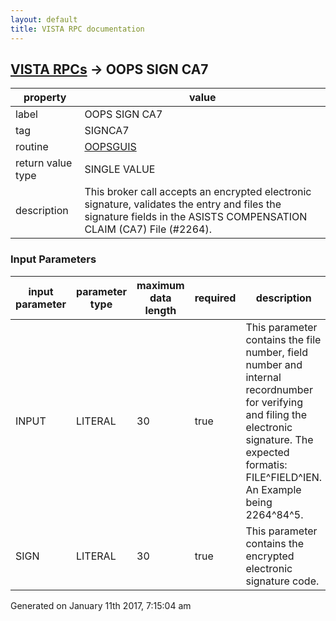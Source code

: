 ```yaml
---
layout: default
title: VISTA RPC documentation
---
```




## [VISTA RPCs](TableOfContent.md) &#8594; OOPS SIGN CA7 

 property | value 
--- | --- 
 label | OOPS SIGN CA7
 tag | SIGNCA7
 routine | [OOPSGUIS](http://code.osehra.org/dox/Routine_OOPSGUIS_source.html)
 return value type | SINGLE VALUE
 description | This broker call accepts an encrypted electronic signature, validates the entry and files the signature fields in the ASISTS COMPENSATION CLAIM (CA7) File (#2264).

### Input Parameters

| input parameter | parameter type | maximum data length | required | description | 
| --- | --- | --- | --- | --- | 
| INPUT | LITERAL | 30 | true | This parameter contains the file number, field number and internal recordnumber for verifying and filing the electronic signature.  The expected formatis:  FILE^FIELD^IEN.  An Example being 2264^84^5. | 
| SIGN | LITERAL | 30 | true | This parameter contains the encrypted electronic signature code. | 




 Generated on January 11th 2017, 7:15:04 am